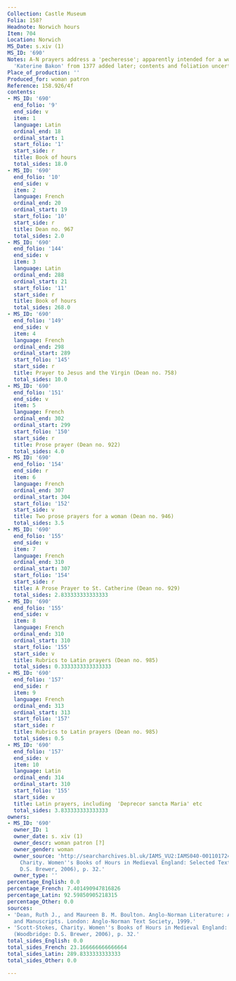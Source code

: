 ```yaml
---
Collection: Castle Museum
Folia: 158?
Headnote: Norwich hours
Item: 704
Location: Norwich
MS_Date: s.xiv (1)
MS_ID: '690'
Notes: A-N prayers address a 'pecheresse'; apparently intended for a woman; Obit for
  'Katerine Bakon' from 1377 added later; contents and foliation uncertain
Place_of_production: ''
Produced_for: woman patron
Reference: 158.926/4f
contents:
- MS_ID: '690'
  end_folio: '9'
  end_side: v
  item: 1
  language: Latin
  ordinal_end: 18
  ordinal_start: 1
  start_folio: '1'
  start_side: r
  title: Book of hours
  total_sides: 18.0
- MS_ID: '690'
  end_folio: '10'
  end_side: v
  item: 2
  language: French
  ordinal_end: 20
  ordinal_start: 19
  start_folio: '10'
  start_side: r
  title: Dean no. 967
  total_sides: 2.0
- MS_ID: '690'
  end_folio: '144'
  end_side: v
  item: 3
  language: Latin
  ordinal_end: 288
  ordinal_start: 21
  start_folio: '11'
  start_side: r
  title: Book of hours
  total_sides: 268.0
- MS_ID: '690'
  end_folio: '149'
  end_side: v
  item: 4
  language: French
  ordinal_end: 298
  ordinal_start: 289
  start_folio: '145'
  start_side: r
  title: Prayer to Jesus and the Virgin (Dean no. 758)
  total_sides: 10.0
- MS_ID: '690'
  end_folio: '151'
  end_side: v
  item: 5
  language: French
  ordinal_end: 302
  ordinal_start: 299
  start_folio: '150'
  start_side: r
  title: Prose prayer (Dean no. 922)
  total_sides: 4.0
- MS_ID: '690'
  end_folio: '154'
  end_side: r
  item: 6
  language: French
  ordinal_end: 307
  ordinal_start: 304
  start_folio: '152'
  start_side: v
  title: Two prose prayers for a woman (Dean no. 946)
  total_sides: 3.5
- MS_ID: '690'
  end_folio: '155'
  end_side: v
  item: 7
  language: French
  ordinal_end: 310
  ordinal_start: 307
  start_folio: '154'
  start_side: r
  title: A Prose Prayer to St. Catherine (Dean no. 929)
  total_sides: 2.833333333333333
- MS_ID: '690'
  end_folio: '155'
  end_side: v
  item: 8
  language: French
  ordinal_end: 310
  ordinal_start: 310
  start_folio: '155'
  start_side: v
  title: Rubrics to Latin prayers (Dean no. 985)
  total_sides: 0.3333333333333333
- MS_ID: '690'
  end_folio: '157'
  end_side: r
  item: 9
  language: French
  ordinal_end: 313
  ordinal_start: 313
  start_folio: '157'
  start_side: r
  title: Rubrics to Latin prayers (Dean no. 985)
  total_sides: 0.5
- MS_ID: '690'
  end_folio: '157'
  end_side: v
  item: 10
  language: Latin
  ordinal_end: 314
  ordinal_start: 310
  start_folio: '155'
  start_side: v
  title: Latin prayers, including  'Deprecor sancta Maria' etc
  total_sides: 3.833333333333333
owners:
- MS_ID: '690'
  owner_ID: 1
  owner_date: s. xiv (1)
  owner_descr: woman patron [?]
  owner_gender: woman
  owner_source: 'http://searcharchives.bl.uk/IAMS_VU2:IAMS040-001101724Scott-Stokes,
    Charity. Women''s Books of Hours in Medieval England: Selected Texts (Woodbridge:
    D.S. Brewer, 2006), p. 32.'
  owner_type: ''
percentage_English: 0.0
percentage_French: 7.401490947816826
percentage_Latin: 92.59850905218315
percentage_Other: 0.0
sources:
- 'Dean, Ruth J., and Maureen B. M. Boulton. Anglo-Norman Literature: A Guide to Texts
  and Manuscripts. London: Anglo-Norman Text Society, 1999.'
- 'Scott-Stokes, Charity. Women''s Books of Hours in Medieval England: Selected Texts
  (Woodbridge: D.S. Brewer, 2006), p. 32.'
total_sides_English: 0.0
total_sides_French: 23.166666666666664
total_sides_Latin: 289.8333333333333
total_sides_Other: 0.0

---
```

